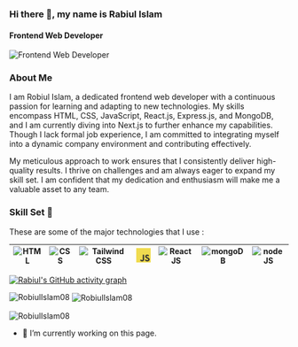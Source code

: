 
### Hi there 👋, my name is Rabiul Islam
#### Frontend Web Developer
![Frontend Web Developer](https://i.ibb.co/y03vMsk/Blue-And-Green-Professional-Technology-Linked-In-Banner.png)

### About Me
I am Robiul Islam, a dedicated frontend web developer with a continuous passion for learning and adapting to new technologies. My skills encompass HTML, CSS, JavaScript, React.js, Express.js, and MongoDB, and I am currently diving into Next.js to further enhance my capabilities. Though I lack formal job experience, I am committed to integrating myself into a dynamic company environment and contributing effectively.

My meticulous approach to work ensures that I consistently deliver high-quality results. I thrive on challenges and am always eager to expand my skill set. I am confident that my dedication and enthusiasm will make me a valuable asset to any team.
### Skill Set :muscle:

These are some of the major technologies that I use :

 

<img title="HTML" alt="HTML" width="40px" src="https://i.ibb.co/ctd9vhM/png-transparent-logo-html-html5.png" />|<img title="CSS" alt="CSS" width="40px" src="https://i.ibb.co/G3z3vHv/download-2.png" />|<img title="Tailwind CSS" alt="Tailwind CSS" width="40px" src="https://i.ibb.co/4fGm9X1/download.png" />|<img alt="JS" title="JavaScript" width="40px" src="https://raw.githubusercontent.com/github/explore/master/topics/javascript/javascript.png">|<img alt="React JS" title="React JS" width="40px" src="https://i.ibb.co/6Zxgwbx/download-3.png">|<img title="mongoDB" alt="mongoDB" width="40px" src="https://i.ibb.co/gTy2F2s/download-5.png">|<img title="node JS" alt="node JS" width="40px" src="https://i.ibb.co/x5h3VqR/download-6.png">
|--|--|--|--|--|--|--|

[![Rabiul's GitHub activity graph](https://activity-graph.herokuapp.com/graph?username=RobiulIslam08&&theme=xcode)](https://github.com/RobiulIslam08)

<p><img align="left" src="https://github-readme-stats.vercel.app/api/top-langs?username=RobiulIslam08&show_icons=true&locale=en&layout=compact&theme=tokyonight" alt="RobiulIslam08" /></p>

<p>&nbsp;<img align="center" src="https://github-readme-stats.vercel.app/api?username=RobiulIslam08&show_icons=true&locale=en&theme=tokyonight" alt="RobiulIslam08" /></p>

<p><img align="center" src="https://github-readme-streak-stats.herokuapp.com/?user=RobiulIslam08&&theme=tokyonight" alt="RobiulIslam08" /></p>

- 🔭 I’m currently working on this page. 





